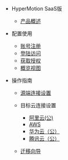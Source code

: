 * HyperMotion SaaS版
  * [产品概述](saas/1.saas.md)

* 配置使用
  * [账号注册](saas/2.register.md)
  * [登陆访问](saas/3.login.md)
  * [获取授权](saas/4.license.md)
  * [概览视图](saas/5.overview.md)

* 操作指南
  * [源端连接设置](saas/6.sourcon.md)
  * 目标云连接设置
  
    * [阿里云(公)](saas/tarcloud/aliyun.md)
	* [AWS](saas/tarcloud/AWS.md)
	* [华为云（公）](saas/tarcloud/TechWave.md)
    * [腾讯云（公）](saas/tarcloud/Tencent.md)

  * [迁移向导](saas/7.migrawiz.md)
  

